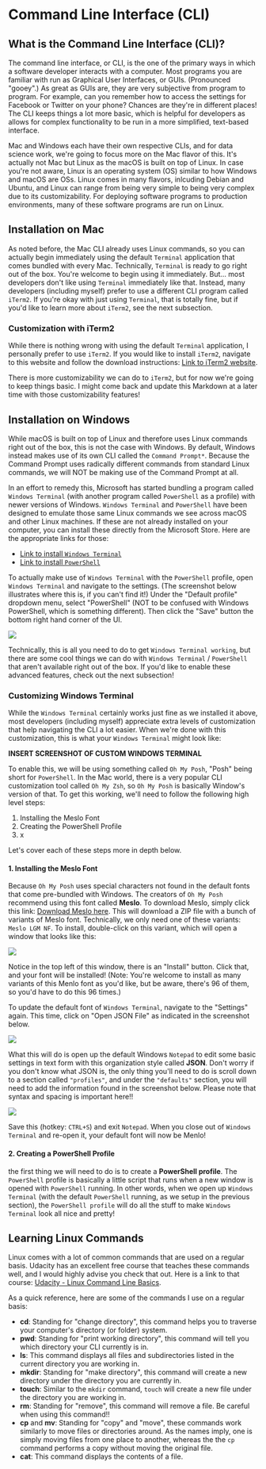 # Command Line Interface (CLI)



## What is the Command Line Interface (CLI)?
The command line interface, or CLI, is the one of the primary ways in which a software developer interacts with a computer. Most programs you are familiar with run as Graphical User Interfaces, or GUIs. (Pronounced "gooey".) As great as GUIs are, they are very subjective from program to program. For example, can you remember how to access the settings for Facebook or Twitter on your phone? Chances are they're in different places! The CLI keeps things a lot more basic, which is helpful for developers as allows for complex functionality to be run in a more simplified, text-based interface.

Mac and Windows each have their own respective CLIs, and for data science work, we're going to focus more on the Mac flavor of this. It's actually not Mac but Linux as the macOS is built on top of Linux. In case you're not aware, Linux is an operating system (OS) similar to how Windows and macOS are OSs. Linux comes in many flavors, inlcuding Debian and Ubuntu, and Linux can range from being very simple to being very complex due to its customizability. For deploying software programs to production environments, many of these software programs are run on Linux.



## Installation on Mac
As noted before, the Mac CLI already uses Linux commands, so you can actually begin immediately using the default `Terminal` application that comes bundled with every Mac. Technically, `Terminal` is ready to go right out of the box. You're welcome to begin using it immediately. But... most developers don't like using `Terminal` immediately like that. Instead, many developers (including myself) prefer to use a different CLI program called `iTerm2`. If you're okay with just using `Terminal`, that is totally fine, but if you'd like to learn more about `iTerm2`, see the next subsection.

### Customization with iTerm2
While there is nothing wrong with using the default `Terminal` application, I personally prefer to use `iTerm2`. If you would like to install `iTerm2`, navigate to this website and follow the download instructions: [Link to iTerm2 website](https://iterm2.com/).

There is more customizability we can do to `iTerm2`, but for now we're going to keep things basic. I might come back and update this Markdown at a later time with those customizability features!



## Installation on Windows
While macOS is built on top of Linux and therefore uses Linux commands right out of the box, this is not the case with Windows. By default, Windows instead makes use of its own CLI called the `Command Prompt*`. Because the Command Prompt uses radically different commands from standard Linux commands, we will NOT be making use of the Command Prompt at all.

In an effort to remedy this, Microsoft has started bundling a program called `Windows Terminal` (with another program called `PowerShell` as a profile) with newer versions of Windows. `Windows Terminal` and `PowerShell` have been designed to emulate those same Linux commands we see across macOS and other Linux machines. If these are not already installed on your computer, you can install these directly from the Microsoft Store. Here are the appropriate links for those:

- [Link to install `Windows Terminal`](https://www.microsoft.com/store/productId/9N0DX20HK701)
- [Link to install `PowerShell`](https://www.microsoft.com/store/productId/9MZ1SNWT0N5D)

To actually make use of `Windows Terminal` with the `PowerShell` profile, open `Windows Terminal` and navigate to the settings. (The screenshot below illustrates where this is, if you can't find it!) Under the "Default profile" dropdown menu, select "PowerShell" (NOT to be confused with Windows PowerShell, which is something different). Then click the "Save" button the bottom right hand corner of the UI.

![](../admin/assets/windows-terminal-settings.png)

Technically, this is all you need to do to get `Windows Terminal working`, but there are some cool things we can do with `Windows Terminal` / `PowerShell` that aren't available right out of the box. If you'd like to enable these advanced features, check out the next subsection!

### Customizing Windows Terminal
While the `Windows Terminal` certainly works just fine as we installed it above, most developers (including myself) appreciate extra levels of customization that help navigating the CLI a lot easier. When we're done with this customization, this is what your `Windows Terminal` might look like:

**INSERT SCREENSHOT OF CUSTOM WINDOWS TERMINAL**

To enable this, we will be using something called `Oh My Posh`, "Posh" being short for `PowerShell`. In the Mac world, there is a very popular CLI customization tool called `Oh My Zsh`, so `Oh My Posh` is basically Window's version of that. To get this working, we'll need to follow the following high level steps:

1. Installing the Meslo Font
2. Creating the PowerShell Profile
3. x

Let's cover each of these steps more in depth below.

#### 1. Installing the Meslo Font
Because `Oh My Posh` uses special characters not found in the default fonts that come pre-bundled with Windows. The creators of `Oh My Posh` recommend using this font called **Meslo**. To download Meslo, simply click this link: [Download Meslo here](https://github.com/ryanoasis/nerd-fonts/releases/download/v2.1.0/Meslo.zip). This will download a ZIP file with a bunch of variants of Meslo font. Technically, we only need one of these variants: `Meslo LGM NF`. To install, double-click on this variant, which will open a window that looks like this:

![](../admin/assets/menlo-font-installation.png)

Notice in the top left of this window, there is an "Install" button. Click that, and your font will be installed! (Note: You're welcome to install as many variants of this Menlo font as you'd like, but be aware, there's 96 of them, so you'd have to do this 96 times.)

To update the default font of `Windows Terminal`, navigate to the "Settings" again. This time, click on "Open JSON File" as indicated in the screenshot below.

![](../admin/assets/windows-terminal-json-font-settings.png)

What this will do is open up the default Windows `Notepad` to edit some basic settings in text form with this organization style called **JSON**. Don't worry if you don't know what JSON is, the only thing you'll need to do is scroll down to a section called `"profiles"`, and under the `"defaults"` section, you will need to add the information found in the screenshot below. Please note that syntax and spacing is important here!!

![](../admin/assets/menlo-default-font.png)

Save this (hotkey: `CTRL+S`) and exit `Notepad`. When you close out of `Windows Terminal` and re-open it, your default font will now be Menlo!

#### 2. Creating a PowerShell Profile

the first thing we will need to do is to create a **PowerShell profile**. The `PowerShell` profile is basically a little script that runs when a new window is opened with `PowerShell` running. In other words, when we open up `Windows Terminal` (with the default `PowerShell` running, as we setup in the previous section), the `PowerShell profile` will do all the stuff to make `Windows Terminal` look all nice and pretty!




## Learning Linux Commands
Linux comes with a lot of common commands that are used on a regular basis. Udacity has an excellent free course that teaches these commands well, and I would highly advise you check that out. Here is a link to that course: [Udacity - Linux Command Line Basics](https://www.udacity.com/course/linux-command-line-basics--ud595).

As a quick reference, here are some of the commands I use on a regular basis:
- **cd**: Standing for "change directory", this command helps you to traverse your computer's directory (or folder) system.
- **pwd**: Standing for "print working directory", this command will tell you which directory your CLI currently is in.
- **ls**: This command displays all files and subdirectories listed in the current directory you are working in.
- **mkdir**: Standing for "make directory", this command will create a new directory under the directory you are currently in.
- **touch**: Similar to the `mkdir` command, `touch` will create a new file under the directory you are working in.
- **rm**: Standing for "remove", this command will remove a file. Be careful when using this command!!
- **cp** and **mv**: Standing for "copy" and "move", these commands work similarly to move files or directories around. As the names imply, one is simply moving files from one place to another, whereas the the `cp` command performs a copy without moving the original file.
- **cat**: This command displays the contents of a file.